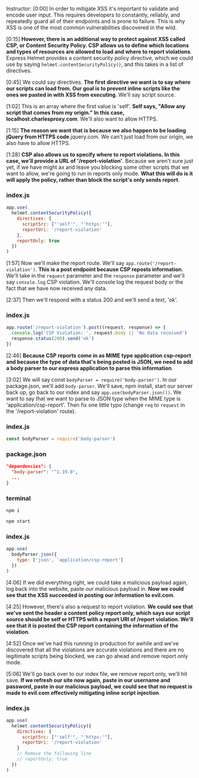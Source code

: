 Instructor: [0:00] In order to mitigate XSS it's important to validate and encode user input. This requires developers to constantly, reliably, and repeatedly guard all of their endpoints and is prone to failure. This is why XSS is one of the most common vulnerabilities discovered in the wild.

[0:15] **However, there is an additional way to protect against XSS called CSP, or Content Security Policy. CSP allows us to define which locations and types of resources are allowed to load and where to report violations**. Express Helmet provides a content security policy directive, which we could use by saying `helmet.contentSecurityPolicy()`, and this takes in a list of directives.

[0:45] We could say directives. **The first directive we want is to say where our scripts can load from. Our goal is to prevent inline scripts like the ones we pasted in with XSS from executing**. We'll say script source.

[1:02] This is an array where the first value is 'self'. **Self says, "Allow any script that comes from my origin." In this case, localhost.charlesproxy.com**. We'll also want to allow HTTPS.

[1:15] **The reason we want that is because we also happen to be loading jQuery from HTTPS code**.jquery.com. We can't just load from our origin, we also have to allow HTTPS.

[1:28] **CSP also allows us to specify where to report violations. In this case, we'll provide a URL of '/report-violation'**. Because we aren't sure just yet, if we have might ax and leave you blocking some other scripts that we want to allow, we're going to run in reports only mode. **What this will do is it will apply the policy, rather than block the script's only sends report**.

### index.js

```js
app.use(
  helmet.contentSecurityPolicy({
    directives: {
      scriptSrc: ["'self'", "'https:'"],
      reportUri: '/report-violation'
    },
    reportOnly: true
  })
)
```

[1:57] Now we'll make the report route. We'll say `app.route('/report-violation')`. **This is a post endpoint because CSP reposts information**. We'll take in the `request` parameter and the `response` parameter and we'll say `console.log` CSP violation. We'll console log the request body or the fact that we have now received any data.

[2:37] Then we'll respond with a status 200 and we'll send a text, 'ok'.

### index.js

```js
app.route('/report-violation').post((request, response) => {
  console.log('CSP Violation: ', request.body || 'No data received')
  response.status(200).send('ok')
})
```

[2:46] **Because CSP reports come in as MIME type application csp-report and because the type of data that's being posted is JSON, we need to add a body parser to our express application to parse this information**.

[3:02] We will say const `bodyParser = require('body-parser')`. In our package.json, we'll add `body-parser`. We'll save, npm install, start our server back up, go back to our index and say `app.use(bodyParser.json())`. We want to say that we want to parse to JSON type when the MIME type is 'application/csp-report'. Then fix one little typo (change `req` to `request` in the '/report-violation' route).

### index.js

```js
const bodyParser = require('body-parser')
```

### package.json

```json
"dependencies": {
  "body-parser": "^1.19.0",
  ...
}
```

### terminal

```bash
npm i
```

```bash
npm start
```

### index.js

```js
app.use(
  bodyParser.json({
    type: ['json', 'application/csp-report']
  })
)
```

[4:06] If we did everything right, we could take a malicious payload again, log back into the website, paste our malicious payload in. **Now we could see that the XSS succeeded in posting our information to evil.com**.

[4:25] However, there's also a request to report violation. **We could see that we've sent the header a content policy report only, which says our script source should be self or HTTPS with a report URI of /report violation. We'll see that it is posted the CSP report containing the information of the violation**.

[4:52] Once we've had this running in production for awhile and we've discovered that all the violations are accurate violations and there are no legitimate scripts being blocked, we can go ahead and remove report only mode.

[5:06] We'll go back over to our index file, we remove report only, we'll hit save. **If we refresh our site now again, paste in our username and password, paste in our malicious payload, we could see that no request is made to evil.com effectively mitigating inline script injection**.

### index.js

```js
app.use(
  helmet.contentSecurityPolicy({
    directives: {
      scriptSrc: ["'self'", "'https:'"],
      reportUri: '/report-violation'
    }
    // Remove the following line
    // reportOnly: true
  })
)
```
